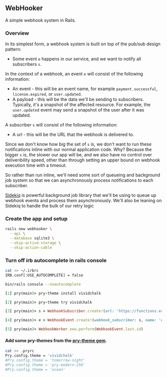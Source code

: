 ## WebHooker

A simple webhook system in Rails.


### Overview

In its simplest form, a webhook system is built on top of the pub/sub design pattern:
  - Some event `e` happens in our service, and we want to notify all subscribers `s`.

In the context of a webhook, an event `e` will consist of the following information:
  - An event - this will be an event name, for example `payment.successful`, `license.expired`, or `user.updated`.
  - A payload - this will be the data we'll be sending to subscribers. Typically, it's a snapshot of the affected resource. For example, the `user.updated` event may send a snapshot of the user after it was updated.

A subscriber `s` will consist of the following information:
  - A url - this will be the URL that the webhook is delivered to.

Since we don't know how big the set of `s` is, we don't want to run these notifications inline with our normal application code. Why? Because the bigger `s` is, the slower our app will be, and we also have no control over deliveribility speed, other than through setting an upper bound on webhook execution time with a timeout.

So rather than run inline, we'll need some sort of queueing and background job system so that we can asynchronously process notifications to each subscriber.

[Sidekiq](https://github.com/mperham/sidekiq) is powerful background job library that we'll be using to queue up webhook events and process them asynchronously. We'll also be leaning on Sidekiq to handle the bulk of our retry logic


### Create the app and setup

```bash
rails new webhooker \
  --api \
  --database sqlite3 \
  --skip-active-storage \
  --skip-action-cable
```

### Turn off irb autocomplete in rails console

```bash
cat >> ~/.irbrc
IRB.conf[:USE_AUTOCOMPLETE] = false
```

```bash
bin/rails console --noautocomplete
```

```ruby
[1] pry(main)> pry-theme install vividchalk

[2] pry(main)> pry-theme try vividchalk

[3] pry(main)> s = WebhookSubscriber.create!(url: 'https://functions.ecorp.example/webhooks')

[4] pry(main)> e = WebhookEvent.create!(webhook_subscriber: s, name: 'events.test', payload: { test: 1 })

[5] pry(main)> WebhookWorker.new.perform(WebhookEvent.last.id)
```

#### Add some pry-themes from the [pry-theme gem](https://github.com/kyrylo/pry-theme).
```bash
cat >> .pryrc
Pry.config.theme = 'vividchalk'
#Pry.config.theme = 'tomorrow-night'
#Pry.config.theme = 'pry-modern-256'
#Pry.config.theme = 'ocean'
```







